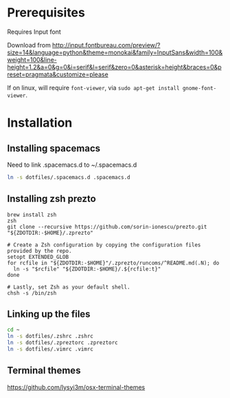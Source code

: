 # Prerequisites

Requires Input font

Download from <http://input.fontbureau.com/preview/?size=14&language=python&theme=monokai&family=InputSans&width=100&weight=100&line-height=1.2&a=0&g=0&i=serif&l=serif&zero=0&asterisk=height&braces=0&preset=pragmata&customize=please>

If on linux, will require `font-viewer`, via `sudo apt-get install gnome-font-viewer`.

# Installation

## Installing spacemacs

Need to link .spacemacs.d to ~/.spacemacs.d

```bash
ln -s dotfiles/.spacemacs.d .spacemacs.d
```

## Installing zsh prezto

```shell
brew install zsh
zsh
git clone --recursive https://github.com/sorin-ionescu/prezto.git "${ZDOTDIR:-$HOME}/.zprezto"

# Create a Zsh configuration by copying the configuration files provided by the repo.
setopt EXTENDED_GLOB
for rcfile in "${ZDOTDIR:-$HOME}"/.zprezto/runcoms/^README.md(.N); do
  ln -s "$rcfile" "${ZDOTDIR:-$HOME}/.${rcfile:t}"
done

# Lastly, set Zsh as your default shell.
chsh -s /bin/zsh
```

## Linking up the files

```bash
cd ~
ln -s dotfiles/.zshrc .zshrc
ln -s dotfiles/.zpreztorc .zpreztorc
ln -s dotfiles/.vimrc .vimrc
```

## Terminal themes

https://github.com/lysyi3m/osx-terminal-themes
